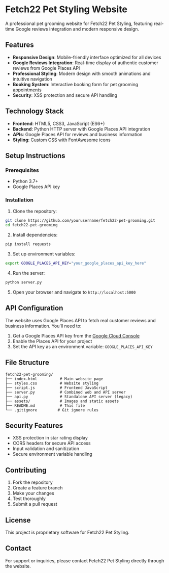 # Fetch22 Pet Styling Website

A professional pet grooming website for Fetch22 Pet Styling, featuring real-time Google reviews integration and modern responsive design.

## Features

- **Responsive Design**: Mobile-friendly interface optimized for all devices
- **Google Reviews Integration**: Real-time display of authentic customer reviews from Google Places API
- **Professional Styling**: Modern design with smooth animations and intuitive navigation
- **Booking System**: Interactive booking form for pet grooming appointments
- **Security**: XSS protection and secure API handling

## Technology Stack

- **Frontend**: HTML5, CSS3, JavaScript (ES6+)
- **Backend**: Python HTTP server with Google Places API integration
- **APIs**: Google Places API for reviews and business information
- **Styling**: Custom CSS with FontAwesome icons

## Setup Instructions

### Prerequisites

- Python 3.7+
- Google Places API key

### Installation

1. Clone the repository:
```bash
git clone https://github.com/yourusername/fetch22-pet-grooming.git
cd fetch22-pet-grooming
```

2. Install dependencies:
```bash
pip install requests
```

3. Set up environment variables:
```bash
export GOOGLE_PLACES_API_KEY="your_google_places_api_key_here"
```

4. Run the server:
```bash
python server.py
```

5. Open your browser and navigate to `http://localhost:5000`

## API Configuration

The website uses Google Places API to fetch real customer reviews and business information. You'll need to:

1. Get a Google Places API key from the [Google Cloud Console](https://console.cloud.google.com/)
2. Enable the Places API for your project
3. Set the API key as an environment variable: `GOOGLE_PLACES_API_KEY`

## File Structure

```
fetch22-pet-grooming/
├── index.html          # Main website page
├── styles.css          # Website styling
├── script.js           # Frontend JavaScript
├── server.py           # Combined web and API server
├── api.py              # Standalone API server (legacy)
├── assets/             # Images and static assets
├── README.md           # This file
└── .gitignore         # Git ignore rules
```

## Security Features

- XSS protection in star rating display
- CORS headers for secure API access
- Input validation and sanitization
- Secure environment variable handling

## Contributing

1. Fork the repository
2. Create a feature branch
3. Make your changes
4. Test thoroughly
5. Submit a pull request

## License

This project is proprietary software for Fetch22 Pet Styling.

## Contact

For support or inquiries, please contact Fetch22 Pet Styling directly through the website.